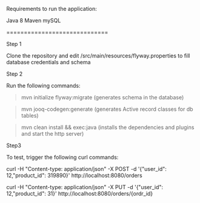 Requirements to run the application:

 Java 8
 Maven
 mySQL

=============================

Step 1

Clone the repository and edit /src/main/resources/flyway.properties to fill database credentials and schema

Step 2 

Run the following commands:

> mvn initialize flyway:migrate
  (generates schema in the database)
  
> mvn jooq-codegen:generate
  (generates Active record classes for db tables)

> mvn clean install && exec:java
  (installs the dependencies and plugins and start the http server)
  
  
Step3

To test, trigger the following curl commands:

curl -H "Content-type: application/json" -X POST -d '{"user_id": 12,"product_id": 319890}' http://localhost:8080/orders

curl -H "Content-type: application/json" -X PUT -d '{"user_id": 12,"product_id": 31}' http://localhost:8080/orders/{ordr_id}
